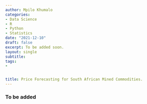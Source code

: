 ```yaml
---
author: Mpilo Khumalo
categories:
- Data Science
- R
- Python
- Statistics
date: "2021-12-10"
draft: false
excerpt: To be added soon.
layout: single
subtitle: 
tags:
- 


title: Price Forecasting for South African Mined Commodities.
---
```


### To be added




